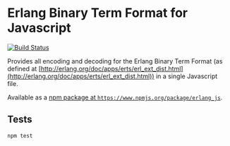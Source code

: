 Erlang Binary Term Format for Javascript
========================================

[![Build Status](https://secure.travis-ci.org/okeuday/erlang_js.png?branch=master)](http://travis-ci.org/okeuday/erlang_js)

Provides all encoding and decoding for the Erlang Binary Term Format
(as defined at [http://erlang.org/doc/apps/erts/erl_ext_dist.html](http://erlang.org/doc/apps/erts/erl_ext_dist.html))
in a single Javascript file.

Available as a [npm package at `https://www.npmjs.org/package/erlang_js`](https://www.npmjs.org/package/erlang_js).

Tests
-----

    npm test

